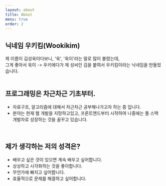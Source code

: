 ```yaml
---
layout: about
title: About
menu: true
order: 2
---
```


## 닉네임 우키킴(Wookikim)

제 이름이 김성욱이다보니, '욱', '욱이'라는 말로 많이 불렸는데,<br/>
그게 좋아서 욱이 -> 우키에다가 제 성씨인 김을 붙여서 우키킴이라는 닉네임을 만들었습니다.<br/>
<br/>

## 프로그래밍은 차근차근 기초부터.

- 자료구조, 알고리즘에 대해서 차근차근 공부해나가고자 하는 중 입니다.<br/>
- 분야는 현재 웹 개발을 지망하고있고, 프론트엔드부터 시작하여 나중에는 풀 스택 개발자로 성장하는 것을 꿈꾸고 있습니다.<br/>
<br/>

## 제가 생각하는 저의 성격은?

- 배우고 싶은 것이 있으면 계속 배우고 싶어합니다.
- 상상하고 시각화하는 것을 좋아합니다.
- 무언가에 빠지고 싶어합니다.
- 효율적으로 문제를 해결하고 싶어합니다.